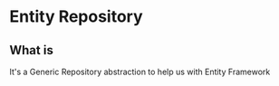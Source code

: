 # Entity Repository

## What is

It's a Generic Repository abstraction to help us with Entity Framework